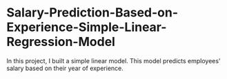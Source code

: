 # Salary-Prediction-Based-on-Experience-Simple-Linear-Regression-Model
In this project, I built a simple linear model. This model predicts employees' salary based on their year of experience.
